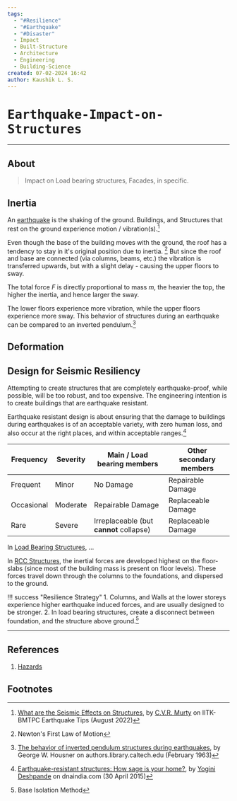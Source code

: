 ```yaml
---
tags:
  - "#Resilience"
  - "#Earthquake"
  - "#Disaster"
  - Impact
  - Built-Structure
  - Architecture
  - Engineering
  - Building-Science
created: 07-02-2024 16:42
author: Kaushik L. S.
---
```

# <kbd> Earthquake-Impact-on-Structures </kbd>
---
## About

> Impact on Load bearing structures, Facades, in specific.

## Inertia

An [earthquake](Earthquake.md) is the shaking of the ground. Buildings, and Structures that rest on the ground experience motion / vibration(s).[^1]

Even though the base of the building moves with the ground, the roof has a tendency to stay in it's original position due to inertia. [^2] But since the roof and base are connected (via columns, beams, etc.) the vibration is transferred upwards, but with a slight delay - causing the upper floors to sway.

The total force $F$ is directly proportional to mass $m$, the heavier the top, the higher the inertia, and hence larger the sway.

 The lower floors experience more vibration, while the upper floors experience more sway. This behavior of structures during an earthquake can be compared to an inverted pendulum.[^3]

## Deformation

## 
## Design for Seismic Resiliency

Attempting to create structures that are completely earthquake-proof, while possible, will be too robust, and too expensive. The engineering intention is to create buildings that are earthquake resistant.

Earthquake resistant design is about ensuring that the damage to buildings during earthquakes is of an acceptable variety, with zero human loss, and also occur at the right places, and within acceptable ranges.[^4]

| Frequency  | Severity  | Main / Load bearing members             | Other secondary members |
|------------|-----------|-----------------------------------------|-------------------------|
| Frequent   | Minor     | No Damage                               | Repairable Damage       |
| Occasional | Moderate  | Repairable Damage                       | Replaceable Damage      |
| Rare       | Severe    | Irreplaceable (but **cannot** collapse) | Replaceable Damage      |

In [Load Bearing Structures](Load-Bearing-Structures.md), ...

In [RCC Structures](Reinforced-Cement-Concrete-Structures.md), the inertial forces are developed highest on the floor-slabs (since most of the building mass is present on floor levels). These forces travel down through the columns to the foundations, and dispersed to the ground. 

!!! success "Resilience Strategy"
	1. Columns, and Walls at the lower storeys experience higher earthquake induced forces, and are usually designed to be stronger.
	2. In load bearing structures, create a disconnect between foundation, and the structure above ground.[^5]

---
## References
1. [Hazards](Hazards.md)
## Footnotes

[^1]: [What are the Seismic Effects on Structures](https://www.iitk.ac.in/nicee/EQTips/EQTip05.pdf), by [C.V.R. Murty](https://civil.iitm.ac.in/faculty/cvrm/) on IITK-BMTPC Earthquake Tips (August 2022)
[^2]: Newton's First Law of Motion
[^3]: [The behavior of inverted pendulum structures during earthquakes](https://authors.library.caltech.edu/records/g6s7g-esg84), by George W. Housner on authors.library.caltech.edu (February 1963)
[^4]: [Earthquake-resistant structures: How sage is your home?](https://www.dnaindia.com/analysis/standpoint-earthquake-resistant-structures-how-safe-is-your-home-2082169), by [Yogini Deshpande](https://www.linkedin.com/in/yoginideshpande/?originalSubdomain=in) on dnaindia.com (30 April 2015)
[^5]: Base Isolation Method